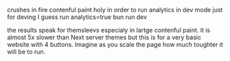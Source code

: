 crushes in fire contenful paint holy
in order to run analytics in dev mode just for deving I guess run analytics=true bun run dev

the results speak for themsleevs especialy in lartge contenful paint. it is almost 5x slower than Next server themes but this is for a very basic website with 4 buttons. Imagine as you scale the page how much toughter it will be to run.
